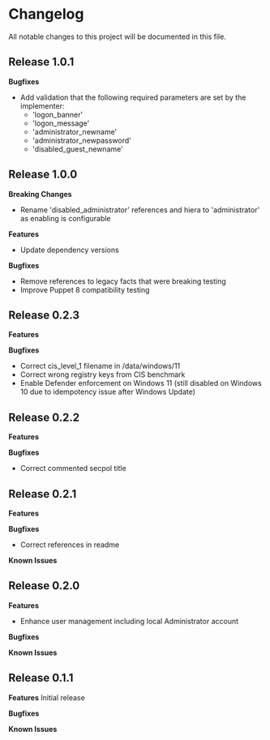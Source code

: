 # Changelog

All notable changes to this project will be documented in this file.

## Release 1.0.1

**Bugfixes**
- Add validation that the following required parameters are set by the implementer:
  - 'logon_banner'
  - 'logon_message'
  - 'administrator_newname'
  - 'administrator_newpassword'
  - 'disabled_guest_newname'


## Release 1.0.0

**Breaking Changes**
- Rename 'disabled_administrator' references and hiera to 'administrator' as enabling is configurable

**Features**
- Update dependency versions

**Bugfixes**
- Remove references to legacy facts that were breaking testing
- Improve Puppet 8 compatibility testing


## Release 0.2.3

**Features**

**Bugfixes**
- Correct cis_level_1 filename in /data/windows/11
- Correct wrong registry keys from CIS benchmark
- Enable Defender enforcement on Windows 11 (still disabled on Windows 10 due to idempotency issue after Windows Update)


## Release 0.2.2

**Features**

**Bugfixes**
- Correct commented secpol title


## Release 0.2.1

**Features**

**Bugfixes**
- Correct references in readme

**Known Issues**


## Release 0.2.0

**Features**
- Enhance user management including local Administrator account

**Bugfixes**

**Known Issues**


## Release 0.1.1

**Features**
Initial release

**Bugfixes**

**Known Issues**
